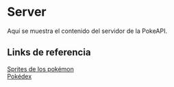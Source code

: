 # Server

Aquí se muestra el contenido del servidor de la PokeAPI.

## Links de referencia

[Sprites de los pokémon](https://archives.bulbagarden.net/wiki/Category:Black_2_and_White_2_sprites)\
[Pokédex](https://www.pokemon.com/es/pokedex)
